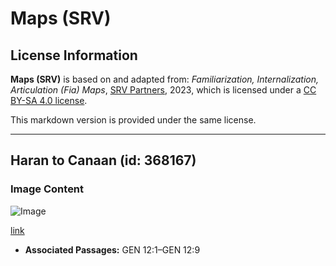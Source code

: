 # Maps (SRV)

## License Information

**Maps (SRV)** is based on and adapted from: _Familiarization, Internalization, Articulation (Fia) Maps_, [SRV Partners](https://srvpartners.org/home/), 2023, which is licensed under a [CC BY-SA 4.0 license](https://creativecommons.org/licenses/by-sa/4.0/legalcode.en).

This markdown version is provided under the same license.



--------------------------------

## Haran to Canaan (id: 368167)

### Image Content

![Image](https://cdn.aquifer.bible/aquifer-content/resources/FIAMaps/haran-to-canaan.jpg)

[link](https://cdn.aquifer.bible/aquifer-content/resources/FIAMaps/haran-to-canaan.jpg)

* **Associated Passages:** GEN 12:1–GEN 12:9

